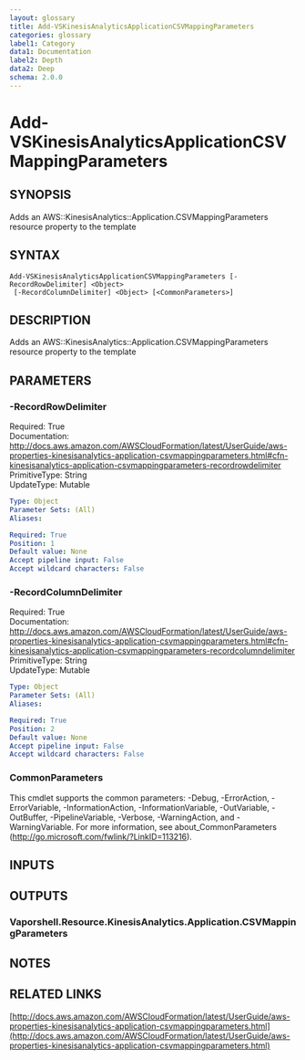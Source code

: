 ```yaml
---
layout: glossary
title: Add-VSKinesisAnalyticsApplicationCSVMappingParameters
categories: glossary
label1: Category
data1: Documentation
label2: Depth
data2: Deep
schema: 2.0.0
---
```


# Add-VSKinesisAnalyticsApplicationCSVMappingParameters

## SYNOPSIS
Adds an AWS::KinesisAnalytics::Application.CSVMappingParameters resource property to the template

## SYNTAX

```
Add-VSKinesisAnalyticsApplicationCSVMappingParameters [-RecordRowDelimiter] <Object>
 [-RecordColumnDelimiter] <Object> [<CommonParameters>]
```

## DESCRIPTION
Adds an AWS::KinesisAnalytics::Application.CSVMappingParameters resource property to the template

## PARAMETERS

### -RecordRowDelimiter
Required: True    
Documentation: http://docs.aws.amazon.com/AWSCloudFormation/latest/UserGuide/aws-properties-kinesisanalytics-application-csvmappingparameters.html#cfn-kinesisanalytics-application-csvmappingparameters-recordrowdelimiter    
PrimitiveType: String    
UpdateType: Mutable

```yaml
Type: Object
Parameter Sets: (All)
Aliases:

Required: True
Position: 1
Default value: None
Accept pipeline input: False
Accept wildcard characters: False
```

### -RecordColumnDelimiter
Required: True    
Documentation: http://docs.aws.amazon.com/AWSCloudFormation/latest/UserGuide/aws-properties-kinesisanalytics-application-csvmappingparameters.html#cfn-kinesisanalytics-application-csvmappingparameters-recordcolumndelimiter    
PrimitiveType: String    
UpdateType: Mutable

```yaml
Type: Object
Parameter Sets: (All)
Aliases:

Required: True
Position: 2
Default value: None
Accept pipeline input: False
Accept wildcard characters: False
```

### CommonParameters
This cmdlet supports the common parameters: -Debug, -ErrorAction, -ErrorVariable, -InformationAction, -InformationVariable, -OutVariable, -OutBuffer, -PipelineVariable, -Verbose, -WarningAction, and -WarningVariable.
For more information, see about_CommonParameters (http://go.microsoft.com/fwlink/?LinkID=113216).

## INPUTS

## OUTPUTS

### Vaporshell.Resource.KinesisAnalytics.Application.CSVMappingParameters

## NOTES

## RELATED LINKS

[http://docs.aws.amazon.com/AWSCloudFormation/latest/UserGuide/aws-properties-kinesisanalytics-application-csvmappingparameters.html](http://docs.aws.amazon.com/AWSCloudFormation/latest/UserGuide/aws-properties-kinesisanalytics-application-csvmappingparameters.html)

